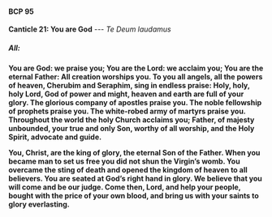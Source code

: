 #### BCP 95
**Canticle 21: You are God**	--- _Te Deum laudamus_
##### **All:**
**You are God: we praise you;
You are the Lord: we acclaim you;
You are the eternal Father:
All creation worships you.
To you all angels, all the powers of heaven,
Cherubim and Seraphim, sing in endless praise:
Holy, holy, holy Lord, God of power and might,
heaven and earth are full of your glory.
The glorious company of apostles praise you.
The noble fellowship of prophets praise you.
The white-robed army of martyrs praise you.
Throughout the world the holy Church acclaims you;
Father, of majesty unbounded,
your true and only Son, worthy of all worship,
and the Holy Spirit, advocate and guide.**

**You, Christ, are the king of glory,
the eternal Son of the Father.
When you became man to set us free
you did not shun the Virgin’s womb.
You overcame the sting of death
and opened the kingdom of heaven to all believers.
You are seated at God’s right hand in glory.
We believe that you will come and be our judge.
Come then, Lord, and help your people,
bought with the price of your own blood,
and bring us with your saints
to glory everlasting.**
